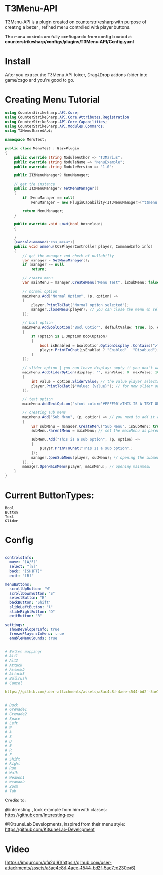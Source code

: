 # T3Menu-API
T3Menu-API is a plugin created on counterstrikesharp with purpose of creating a better , refined menu controlled with player buttons.

The menu controls are fully confiugarble from config located at **counterstrikesharp/configs/plugins/T3Menu-API/Config.yaml**
# Install
After you extract the T3Menu-API folder, Drag&Drop addons folder into game/csgo and you're good to go.

# Creating Menu Tutorial
```C#
using CounterStrikeSharp.API.Core;
using CounterStrikeSharp.API.Core.Attributes.Registration;
using CounterStrikeSharp.API.Core.Capabilities;
using CounterStrikeSharp.API.Modules.Commands;
using T3MenuSharedApi;

namespace MenuTest;

public class MenuTest : BasePlugin
{
    public override string ModuleAuthor => "T3Marius";
    public override string ModuleName => "MenuExample";
    public override string ModuleVersion => "1.0";

    public IT3MenuManager? MenuManager;

    // get the instance
    public IT3MenuManager? GetMenuManager()
    {
        if (MenuManager == null)
            MenuManager = new PluginCapability<IT3MenuManager>("t3menu:manager").Get();

        return MenuManager;
    }

    public override void Load(bool hotReload)
    {

    }
    [ConsoleCommand("css_menu")]
    public void onmenu(CCSPlayerController player, CommandInfo info)
    {
        // get the manager and check of nullabilty
        var manager = GetMenuManager();
        if (manager == null)
            return;

        // create menu
        var mainMenu = manager.CreateMenu("Menu Test", isSubMenu: false); // you can add freezePlayer, hasSound too but you can disable them from config directly

        // normal option
        mainMenu.Add("Normal Option", (p, option) =>
        {
            player.PrintToChat("Normal option selected");
            manager.CloseMenu(player); // you can close the menu on select if you want (optional) 
        });

        // bool option
        mainMenu.AddBoolOption("Bool Option", defaultValue: true, (p, option) =>
        {
            if (option is IT3Option boolOption)
            {
                bool isEnabled = boolOption.OptionDisplay!.Contains("✔"); // adding this will automaticly show the ✔ and X based on the value.
                player.PrintToChat(isEnabled ? "Enabled" : "Disabled");
            }
        });

        // slider option | you can leave display: empty if you don't want to show anything but the slider.
        mainMenu.AddSliderOption(display: "", minValue: 0, maxValue: 10, step: 1, defaultValue: 0, onSlide: (p, option) =>
        {
            int value = option.SliderValue; // the value player selects
            player.PrintToChat($"Value: {value}"); // for now slider only works with INT, Values.
        });

        // text option
        mainMenu.AddTextOption("<font color='#FFFF00'>THIS IS A TEXT OPTION</font>"); // you can set color like that for example now is yellow

        // creating sub menu
        mainMenu.Add("Sub Menu", (p, option) => // you need to add it as an option to mainMenu first
        {
            var subMenu = manager.CreateMenu("Sub Menu", isSubMenu: true);
            subMenu.ParentMenu = mainMenu; // set the mainMenu as parent menu for subMenu to propely navigate trough them with back button

            subMenu.Add("This is a sub option", (p, option) =>
            {
                player.PrintToChat("This is a sub option");
            });
            manager.OpenSubMenu(player, subMenu); // opening the submenu
        }); ;
        manager.OpenMainMenu(player, mainMenu); // opening mainmenu
    }
}
```

# Current ButtonTypes:
```
Bool
Button
Text
Slider
```

# Config 
```yaml

controlsInfo:
  move: "[W/S]"
  select: "[E]"
  back: "[SHIFT]"
  exit: "[R]"

menuButtons:
  scrollUpButton: "W"
  scrollDownButton: "S"
  selectButton: "E"
  backButton: "Shift"
  slideLeftButton: "A"
  slideRightButton: "D"
  exitButton: "R"

settings:
  showDeveloperInfo: true
  freezePlayersInMenu: true
  enableMenuSounds: true


# Button mappings
# Alt1
# Alt2
# Attack
# Attack2
# Attack3
# Bullrush
# Cancel

https://github.com/user-attachments/assets/a8ac4c8d-4aee-4544-bd2f-5ae7ed230ea6


# Duck
# Grenade1
# Grenade2
# Space
# Left
# W
# A
# S
# D
# E
# R
# F
# Shift
# Right
# Run
# Walk
# Weapon1
# Weapon2
# Zoom
# Tab
```
Credits to:

 @interesting , took example from him with classes: https://github.com/Interesting-exe

 @KitsuneLab Developments, inspired from their menu style: https://github.com/KitsuneLab-Development
# Video
[https://imgur.com/ufu2dI9](https://github.com/user-attachments/assets/a8ac4c8d-4aee-4544-bd2f-5ae7ed230ea6)
